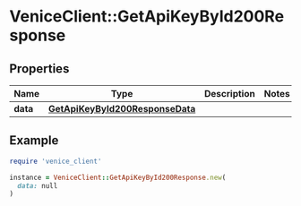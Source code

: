 # VeniceClient::GetApiKeyById200Response

## Properties

| Name | Type | Description | Notes |
| ---- | ---- | ----------- | ----- |
| **data** | [**GetApiKeyById200ResponseData**](GetApiKeyById200ResponseData.md) |  |  |

## Example

```ruby
require 'venice_client'

instance = VeniceClient::GetApiKeyById200Response.new(
  data: null
)
```

